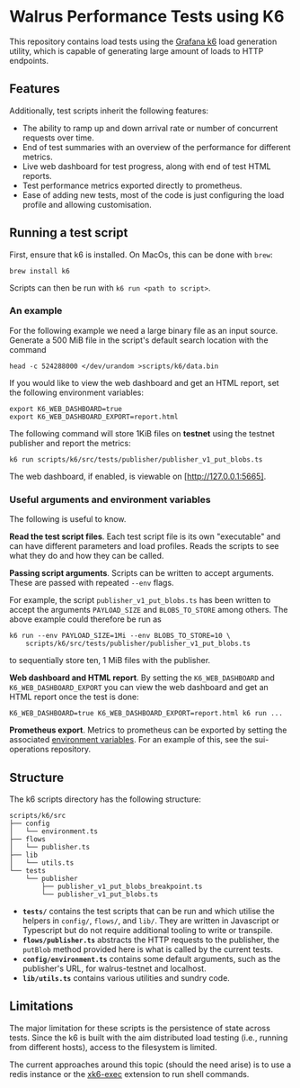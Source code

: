 # Walrus Performance Tests using K6

This repository contains load tests using the [Grafana k6][k6] load generation
utility, which is capable of generating large amount of loads to HTTP endpoints.

## Features
Additionally, test scripts inherit the following features:

- The ability to ramp up and down arrival rate or number of concurrent requests
  over time.
- End of test summaries with an overview of the performance for different metrics.
- Live web dashboard for test progress, along with end of test HTML reports.
- Test performance metrics exported directly to prometheus.
- Ease of adding new tests, most of the code is just configuring the load
  profile and allowing customisation.

## Running a test script

First, ensure that k6 is installed. On MacOs, this can be done with `brew`:
```shell
brew install k6
```

Scripts can then be run with `k6 run <path to script>`.

### An example

For the following example we need a large binary file as an input source.
Generate a 500 MiB file in the script's default search location with the command
```shell
head -c 524288000 </dev/urandom >scripts/k6/data.bin
```

If you would like to view the web dashboard and get an HTML report, set the
following environment variables:
```shell
export K6_WEB_DASHBOARD=true
export K6_WEB_DASHBOARD_EXPORT=report.html
```

The following command will store 1KiB files on **testnet** using the
testnet publisher and report the metrics:
```shell
k6 run scripts/k6/src/tests/publisher/publisher_v1_put_blobs.ts
```
The web dashboard, if enabled, is viewable on [http://127.0.0.1:5665].

### Useful arguments and environment variables

The following is useful to know.

**Read the test script files**. Each test script file is its own "executable"
and can have different parameters and load profiles. Reads the scripts to see
what they do and how they can be called.

**Passing script arguments**. Scripts can be written to accept arguments.
These are passed with repeated `--env` flags.

For example, the script `publisher_v1_put_blobs.ts` has been written to accept
the arguments `PAYLOAD_SIZE` and `BLOBS_TO_STORE` among others. The above example
could therefore be run as
```shell
k6 run --env PAYLOAD_SIZE=1Mi --env BLOBS_TO_STORE=10 \
    scripts/k6/src/tests/publisher/publisher_v1_put_blobs.ts
```
to sequentially store ten, 1 MiB files with the publisher.

**Web dashboard and HTML report**. By setting the `K6_WEB_DASHBOARD` and
`K6_WEB_DASHBOARD_EXPORT` you can view the web dashboard and get an HTML report
once the test is done:
```shell
K6_WEB_DASHBOARD=true K6_WEB_DASHBOARD_EXPORT=report.html k6 run ...
```

**Prometheus export**. Metrics to prometheus can be exported by setting the
associated [environment variables][k6-prometheus]. For an example of this, see
the sui-operations repository.

## Structure

The k6 scripts directory has the following structure:

```
scripts/k6/src
├── config
│   └── environment.ts
├── flows
│   └── publisher.ts
├── lib
│   └── utils.ts
└── tests
    └── publisher
        ├── publisher_v1_put_blobs_breakpoint.ts
        └── publisher_v1_put_blobs.ts
```

- **`tests/`** contains the test scripts that can be run and which utilise
  the helpers in `config/`, `flows/`, and `lib/`. They are written in
  Javascript or Typescript but do not require additional tooling to write or
  transpile.
- **`flows/publisher.ts`** abstracts the HTTP requests to the publisher,
  the `putBlob` method provided here is what is called by the current tests.
- **`config/environment.ts`** contains some default arguments, such as the
  publisher's URL, for walrus-testnet and localhost.
- **`lib/utils.ts`** contains various utilities and sundry code.

## Limitations

The major limitation for these scripts is the persistence of state across tests.
Since the k6 is built with the aim distributed load testing (i.e., running from
different hosts), access to the filesystem is limited.

The current approaches around this topic (should the need arise) is to use a
redis instance or the [xk6-exec] extension to run shell commands.

[k6]: https://k6.io/
[xk6-exec]: https://github.com/grafana/xk6-exec
[k6-prometheus]: https://grafana.com/docs/k6/latest/results-output/real-time/prometheus-remote-write/
